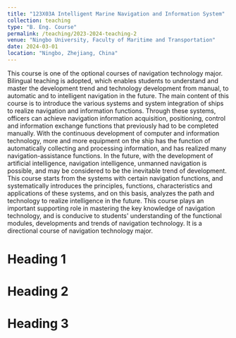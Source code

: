 ```yaml
---
title: "123X03A Intelligent Marine Navigation and Information System"
collection: teaching
type: "B. Eng. Course"
permalink: /teaching/2023-2024-teaching-2
venue: "Ningbo University, Faculty of Maritime and Transportation"
date: 2024-03-01
location: "Ningbo, Zhejiang, China"
---
```

This course is one of the optional courses of navigation technology major. Bilingual teaching is adopted, which enables students to understand and master the development trend and technology development from manual, to automatic and to intelligent navigation in the future. The main content of this course is to introduce the various systems and system integration of ships to realize navigation and information functions. Through these systems, officers can achieve navigation information acquisition, positioning, control and information exchange functions that previously had to be completed manually. With the continuous development of computer and information technology, more and more equipment on the ship has the function of automatically collecting and processing information, and has realized many navigation-assistance functions. In the future, with the development of artificial intelligence, navigation intelligence, unmanned navigation is possible, and may be considered to be the inevitable trend of development. This course starts from the systems with certain navigation functions, and systematically introduces the principles, functions, characteristics and applications of these systems, and on this basis, analyzes the path and technology to realize intelligence in the future. This course plays an important supporting role in mastering the key knowledge of navigation technology, and is conducive to students' understanding of the functional modules, developments and trends of navigation technology. It is a directional course of navigation technology major.

Heading 1
======

Heading 2
======

Heading 3
======
